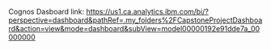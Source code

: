 Cognos Dasboard link:
https://us1.ca.analytics.ibm.com/bi/?perspective=dashboard&pathRef=.my_folders%2FCapstoneProjectDashboard&action=view&mode=dashboard&subView=model00000192e91dde7a_00000000
